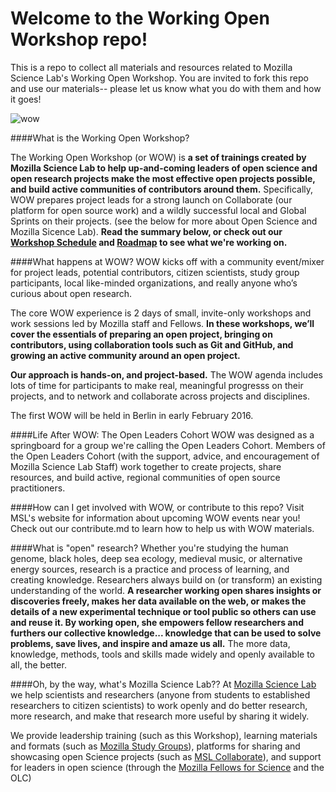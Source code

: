 # Welcome to the Working Open Workshop repo!
This is a repo to collect all materials and resources related to Mozilla Science Lab's Working Open Workshop. You are invited to fork this repo and use our materials-- please let us know what you do with them and how it goes!

![wow](https://mozillascience.org/img/working-open-workshop_1600x800.jpg)

####What is the Working Open Workshop?

The Working Open Workshop (or WOW) is **a set of trainings created by Mozilla Science Lab to help up-and-coming leaders of open science and open research projects make the most effective open projects possible, and build active communities of contributors around them.** Specifically, WOW prepares project leads for a strong launch on Collaborate (our platform for open source work) and a wildly successful local and Global Sprints on their projects. (see the below for more about Open Science and Mozilla Sicence Lab). **Read the summary below, or check out our [Workshop Schedule](https://github.com/mozillascience/working-open-workshop/blob/gh-pages/wow-schedule.md) and [Roadmap](https://github.com/mozillascience/working-open-workshop/blob/gh-pages/roadmap.md) to see what we're working on.**

####What happens at WOW?
WOW kicks off with a community event/mixer for project leads, potential contributors, citizen scientists, study group participants,  local like-minded organizations, and really anyone who’s curious about open research. 

The core WOW experience is 2 days of small, invite-only workshops and work sessions led by Mozilla staff and Fellows. **In these workshops, we’ll cover the essentials of preparing an open project, bringing on contributors, using collaboration tools such as Git and GitHub, and growing an active community around an open project.**

**Our approach is hands-on, and project-based.** The WOW agenda includes lots of time for participants to make real, meaningful progresss on their projects, and to network and collaborate across projects and disciplines.

The first WOW will be held in Berlin in early February 2016. 

####Life After WOW: The Open Leaders Cohort
WOW was designed as a springboard for a group we're calling the Open Leaders Cohort. Members of the Open Leaders Cohort (with the support, advice, and encouragement of Mozilla Science Lab Staff) work together to create projects, share resources, and build active, regional communities of open source practitioners. 

####How can I get involved with WOW, or contribute to this repo? 
Visit MSL's website for information about upcoming WOW events near you! Check out our contribute.md to learn how to help us with WOW materials. 

####What is "open" research?
Whether you're studying the human genome, black holes, deep sea ecology, medieval music,  or alternative energy sources, research is a practice and process of learning, and creating knowledge. Researchers always build on (or transform) an existing understanding of the world. **A researcher working open shares insights or discoveries freely, makes her data available on the web, or makes the details of a new experimental technique or tool public so others can use and reuse it. By working open, she empowers fellow researchers and furthers our collective knowledge... knowledge that can be used to solve problems, save lives, and inspire and amaze us all.** The more data, knowledge, methods, tools and skills made widely and openly available to all, the better.  

####Oh, by the way, what's Mozilla Science Lab??
At [Mozilla Science Lab](https://mozillascience.org/) we help scientists and researchers (anyone from students to established researchers to citizen scientists) to work openly and do better research, more research, and make that research more useful by sharing it widely.  

We provide leadership training (such as this Workshop), learning materials and formats (such as [Mozilla Study Groups](http://mozillascience.github.io/studyGroupHandbook/)), platforms for sharing and showcasing open Science projects (such as [MSL Collaborate](https://mozillascience.org/collaborate)), and support for leaders in open science (through the [Mozilla Fellows for Science](https://mozillascience.org/fellows) and the OLC)




